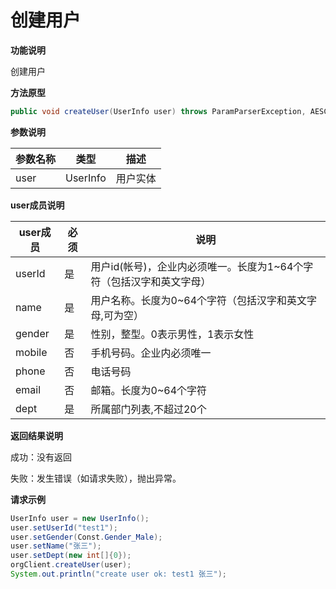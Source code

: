 # 创建用户

**功能说明**

创建用户

**方法原型**

```java
public void createUser(UserInfo user) throws ParamParserException, AESCryptoException, HttpRequestException;
```

**参数说明**

| 参数名称 | 类型     | 描述     |
| -------- | -------- | -------- |
| user     | UserInfo | 用户实体 |

**user成员说明**

| user成员 | 必须 | 说明                                                         |
| -------- | ---- | ------------------------------------------------------------ |
| userId   | 是   | 用户id(帐号)，企业内必须唯一。长度为1~64个字符（包括汉字和英文字母） |
| name     | 是   | 用户名称。长度为0~64个字符（包括汉字和英文字母,可为空）      |
| gender   | 是   | 性别，整型。0表示男性，1表示女性                             |
| mobile   | 否   | 手机号码。企业内必须唯一                                     |
| phone    | 否   | 电话号码                                                     |
| email    | 否   | 邮箱。长度为0~64个字符                                       |
| dept     | 是   | 所属部门列表,不超过20个                                      |

**返回结果说明**

成功：没有返回

失败：发生错误（如请求失败），抛出异常。

**请求示例**

```java
UserInfo user = new UserInfo();
user.setUserId("test1");
user.setGender(Const.Gender_Male);
user.setName("张三");
user.setDept(new int[]{0});
orgClient.createUser(user);
System.out.println("create user ok: test1 张三");
```